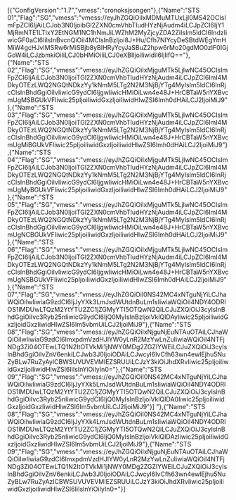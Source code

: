 [{"ConfigVersion":"1.7","vmess":"cronoksjsongen"},{"Name":"STS 01","Flag":"SG","vmess":"vmess://eyJhZGQiOiIxMDMuMTUxLjI0MS42OCIsImFpZCI6IjAiLCJob3N0IjoibGl2ZXN0cmVhbTIudHYzNjAudm4iLCJpZCI6IjY1MjRmNTE1LTIxY2EtNGM1NC1hNmJiLWZhM2MyZjcyZDA2ZiIsIm5ldCI6IndzIiwicGF0aCI6IiIsInBvcnQiOiI4MCIsInBzIjoi8J+Hu/Cfh7NIYcyDeSBtdWEgYmHMiW4gcHJvIMSRw6rMiSBjb8yBIHRyYcyJaSBuZ2hpw6rMo20gdMO0zIF0IGjGoW4iLCJzbmkiOiIiLCJ0bHMiOiIiLCJ0eXBlIjoiIiwidiI6IjIifQ=="},{"Name":"STS 02","Flag":"SG","vmess":"vmess://eyJhZGQiOiIxMjguMTk5LjIwNC45OCIsImFpZCI6IjAiLCJob3N0IjoiTGl2ZXN0cmVhbTIudHYzNjAudm4iLCJpZCI6ImI4MDkyOTEzLWQ2NGQtNDkzYy1kNmM5LTg2N2M3NjBjYTg4MyIsIm5ldCI6InRjcCIsInBhdGgiOiIvIiwicG9ydCI6IjgwIiwicHMiOiLwn4e48J+HrCBTaW5nYXBvcmUgMSBGUkVFIiwic25pIjoiIiwidGxzIjoiIiwidHlwZSI6Imh0dHAiLCJ2IjoiMiJ9"},{"Name":"STS 03","Flag":"SG","vmess":"vmess://eyJhZGQiOiIxMjguMTk5LjIwNC45OCIsImFpZCI6IjAiLCJob3N0IjoiTGl2ZXN0cmVhbTIudHYzNjAudm4iLCJpZCI6ImI4MDkyOTEzLWQ2NGQtNDkzYy1kNmM5LTg2N2M3NjBjYTg4MyIsIm5ldCI6InRjcCIsInBhdGgiOiIvIiwicG9ydCI6IjgwIiwicHMiOiLwn4e48J+HrCBTaW5nYXBvcmUgMiBGUkVFIiwic25pIjoiIiwidGxzIjoiIiwidHlwZSI6Imh0dHAiLCJ2IjoiMiJ9"},{"Name":"STS 04","Flag":"SG","vmess":"vmess://eyJhZGQiOiIxMjguMTk5LjIwNC45OCIsImFpZCI6IjAiLCJob3N0IjoiTGl2ZXN0cmVhbTIudHYzNjAudm4iLCJpZCI6ImI4MDkyOTEzLWQ2NGQtNDkzYy1kNmM5LTg2N2M3NjBjYTg4MyIsIm5ldCI6InRjcCIsInBhdGgiOiIvIiwicG9ydCI6IjgwIiwicHMiOiLwn4e48J+HrCBTaW5nYXBvcmUgMyBGUkVFIiwic25pIjoiIiwidGxzIjoiIiwidHlwZSI6Imh0dHAiLCJ2IjoiMiJ9"},{"Name":"STS 05","Flag":"SG","vmess":"vmess://eyJhZGQiOiIxMjguMTk5LjIwNC45OCIsImFpZCI6IjAiLCJob3N0IjoiTGl2ZXN0cmVhbTIudHYzNjAudm4iLCJpZCI6ImI4MDkyOTEzLWQ2NGQtNDkzYy1kNmM5LTg2N2M3NjBjYTg4MyIsIm5ldCI6InRjcCIsInBhdGgiOiIvIiwicG9ydCI6IjgwIiwicHMiOiLwn4e48J+HrCBTaW5nYXBvcmUgNCBGUkVFIiwic25pIjoiIiwidGxzIjoiIiwidHlwZSI6Imh0dHAiLCJ2IjoiMiJ9"},{"Name":"STS 06","Flag":"SG","vmess":"vmess://eyJhZGQiOiIxMjguMTk5LjIwNC45OCIsImFpZCI6IjAiLCJob3N0IjoiTGl2ZXN0cmVhbTIudHYzNjAudm4iLCJpZCI6ImI4MDkyOTEzLWQ2NGQtNDkzYy1kNmM5LTg2N2M3NjBjYTg4MyIsIm5ldCI6InRjcCIsInBhdGgiOiIvIiwicG9ydCI6IjgwIiwicHMiOiLwn4e48J+HrCBTaW5nYXBvcmUgNSBGUkVFIiwic25pIjoiIiwidGxzIjoiIiwidHlwZSI6Imh0dHAiLCJ2IjoiMiJ9"},{"Name":"STS 07","Flag":"SG","vmess":"vmess:\/\/eyJhZGQiOiI0NS42MC4xNTguNjYiLCJhaWQiOiIwIiwiaG9zdCI6IjJyYXk3LmJsdWUtdnBuLm1sIiwiaWQiOiI4NDY4ODRlOS1lMDUwLTQzM2YtYTU2ZC1jZGMyYTI5OTQwN2QiLCJuZXQiOiJ3cyIsInBhdGgiOiIvc3Ryb25nIiwicG9ydCI6IjQ0MyIsInBzIjoiVklQIDAyIiwic25pIjoiIiwidGxzIjoidGxzIiwidHlwZSI6Im5vbmUiLCJ2IjoiMiJ9"},{"Name":"STS 08","Flag":"SG","vmess":"vmess://eyJhZGQiOiIxNjguNjEuNTAuOTAiLCJhaWQiOiIwIiwiaG9zdCI6ImxpdmVzdHJlYW0yLnR2MzYwLnZuIiwiaWQiOiI4NTFjNDg3Zi04OTEwLTQ1N2ItOTVkMi1jNWY0MDg2ZGZlYWEiLCJuZXQiOiJ3cyIsInBhdGgiOiIvZnV6enkiLCJwb3J0IjoiODAiLCJwcyI6IvCfh63wn4ewIEjhu5NuZyBLw7RuZyAyICBWSUVUVEVMIEZSRUUiLCJzY3kiOiJhdXRvIiwic25pIjoiIiwidGxzIjoiIiwidHlwZSI6IiIsInYiOiIyIn0="},{"Name":"STS 09","Flag":"SG","vmess":"vmess:\/\/eyJhZGQiOiI0NS42MC4xNTguNjYiLCJhaWQiOiIwIiwiaG9zdCI6IjJyYXk5LmJsdWUtdnBuLm1sIiwiaWQiOiI4NDY4ODRlOS1lMDUwLTQzM2YtYTU2ZC1jZGMyYTI5OTQwN2QiLCJuZXQiOiJ3cyIsInBhdGgiOiIvc3Ryb25nIiwicG9ydCI6IjQ0MyIsInBzIjoiVklQIDA0Iiwic25pIjoiIiwidGxzIjoidGxzIiwidHlwZSI6Im5vbmUiLCJ2IjoiMiJ9"}]
"},{"Name":"STS 08","Flag":"SG","vmess":"vmess:\/\/eyJhZGQiOiI0NS42MC4xNTguNjYiLCJhaWQiOiIwIiwiaG9zdCI6IjJyYXk4LmJsdWUtdnBuLm1sIiwiaWQiOiI4NDY4ODRlOS1lMDUwLTQzM2YtYTU2ZC1jZGMyYTI5OTQwN2QiLCJuZXQiOiJ3cyIsInBhdGgiOiIvc3Ryb25nIiwicG9ydCI6IjQ0MyIsInBzIjoiVklQIDAzIiwic25pIjoiIiwidGxzIjoidGxzIiwidHlwZSI6Im5vbmUiLCJ2IjoiMiJ9"},{"Name":"STS 09","Flag":"SG","vmess":"vmess://eyJhZGQiOiIxNjguNjEuNTAuOTAiLCJhaWQiOiIwIiwiaG9zdCI6ImxpdmVzdHJlYW0yLnR2MzYwLnZuIiwiaWQiOiI4NTFjNDg3Zi04OTEwLTQ1N2ItOTVkMi1jNWY0MDg2ZGZlYWEiLCJuZXQiOiJ3cyIsInBhdGgiOiIvZnV6enkiLCJwb3J0IjoiODAiLCJwcyI6IvCfh63wn4ewIEjhu5NuZyBLw7RuZyAzICBWSUVUVEVMIEZSRUUiLCJzY3kiOiJhdXRvIiwic25pIjoiIiwidGxzIjoiIiwidHlwZSI6IiIsInYiOiIyIn0="}]
